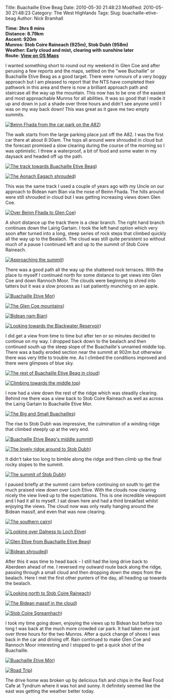 Title: Buachaille Etive Beag
Date: 2010-05-30 21:48:23
Modified: 2010-05-30 21:48:23
Category: The West Highlands
Tags: 
Slug: buachaille-etive-beag
Author: Nick Bramhall

**Time: 3hrs 8 mins  
Distance: 8.79km  
Ascent: 920m  
Munros: Stob Coire Raineach (925m), Stob Dubh (958m)  
Weather: Early cloud and mist, clearing with sunshine later  
Route: [View on OS Maps](https://www.invertedworld.co.uk/hillwalking/hillwalk/138)**

I wanted something short to round out my weekend in Glen Coe and after perusing a few reports and the maps, settled on the "wee Buchaille" or Buachaille Etive Beag as a good target. There were rumours of a very boggy approach but I am pleased to report that the NTS have completed their pathwork in this area and there is now a brilliant approach path and staircase all the way up the mountain. This now has to be one of the easiest and most approachable Munros for all abilities. It was so good that I made it up and down in just a shade over three hours and didn't see anyone until I was on my way back down! This was great as it gave me two empty summits.

[![Beinn Fhada from the car park on the A82](https://live.staticflickr.com/1296/4673667979_59b5eaf26b_b.jpg "Beinn Fhada from the car park on the A82")](https://www.flickr.com/photos/black_friction/4673667979/))

The walk starts from the large parking place just off the A82. I was the first car there at about 8:30am. The tops all around were shrouded in cloud but the forecast promised a slow clearing during the course of the morning so I was optimistic. I threw a waterproof, a bit of food and some water in my daysack and headed off up the path. 

[![The track towards Buachaille Etive Beag](https://live.staticflickr.com/4002/4673673157_911edfa89f_b.jpg "The track towards Buachaille Etive Beag")](https://www.flickr.com/photos/black_friction/4673673157/))

[![The Aonach Eagach shrouded](https://live.staticflickr.com/4028/4673678277_394ed22fa3_b.jpg "The Aonach Eagach shrouded")](https://www.flickr.com/photos/black_friction/4673678277/))

This was the same track I used a couple of years ago with my Uncle on our approach to Bidean nam Bian via the nose of Beinn Fhada. The hills around were still shrouded in cloud but I was getting increasing views down Glen Coe.

[![Over Beinn Fhada to Glen Coe](https://live.staticflickr.com/4048/4673698519_9a9ecb3a7d_b.jpg "Over Beinn Fhada to Glen Coe")](https://www.flickr.com/photos/black_friction/4673698519/))

A short distance up the track there is a clear branch. The right hand branch continues down the Lairig Gartain. I took the left hand option which very soon after turned into a long, steep series of rock steps that climbed quickly all the way up to the Bealach. The cloud was still quite persistent so without much of a pause I continued left and up to the summit of Stob Coire Raineach. 

[![Approaching the summit](https://live.staticflickr.com/4037/4673707281_154f6aa20b_b.jpg "Approaching the summit")](https://www.flickr.com/photos/black_friction/4673707281/))

There was a good path all the way up the shattered rock terraces. With the place to myself I continued north for some distance to get views into Glen Coe and down Rannoch Moor. The clouds were beginning to shred into tatters but it was a slow process as I sat patiently munching on an apple.

[![Buachaille Etive Mor](https://live.staticflickr.com/4067/4674334478_2db4fb7352_b.jpg "Buachaille Etive Mor")](https://www.flickr.com/photos/black_friction/4674334478/))

[![The Glen Coe mountains](https://live.staticflickr.com/1266/4673716467_0aefff8920_b.jpg "The Glen Coe mountains")](https://www.flickr.com/photos/black_friction/4673716467/))

[![Bidean nam Bian](https://live.staticflickr.com/4063/4673737997_701129f5bd_b.jpg "Bidean nam Bian")](https://www.flickr.com/photos/black_friction/4673737997/))

[![Looking towards the Blackwater Reservoir](https://live.staticflickr.com/1287/4673747727_7141e401a1_b.jpg "Looking towards the Blackwater Reservoir")](https://www.flickr.com/photos/black_friction/4673747727/))

I did get a view from time to time but after ten or so minutes decided to continue on my way. I dropped back down to the bealach and then continued south up the steep slope of the Buachaille's unnamed middle top. There was a badly eroded section near the summit at 902m but otherwise there was very little to trouble me. As I climbed the conditions improved and there were glimpses of blue sky.

[![The rest of Buachaille Etive Beag in cloud](https://live.staticflickr.com/1279/4674392190_c1fe551726_b.jpg "The rest of Buachaille Etive Beag in cloud")](https://www.flickr.com/photos/black_friction/4674392190/))

[![Climbing towards the middle top](https://live.staticflickr.com/4004/4673786083_0b5a97b3dc_b.jpg "Climbing towards the middle top")](https://www.flickr.com/photos/black_friction/4673786083/))

I now had a view down the rest of the ridge which was steadily clearing. Behind me there was a view back to Stob Coire Raineach as well as across the Lairig Gartain to Buachaille Etive Mor.

[![The Big and Small Buachailles](https://live.staticflickr.com/4056/4674412932_aa08af66a5_b.jpg "The Big and Small Buachailles")](https://www.flickr.com/photos/black_friction/4674412932/))

The rise to Stob Dubh was impressive, the culmination of a winding ridge that climbed steeply up at the very end.

[![Buachaille Etive Beag's middle summit](https://live.staticflickr.com/4017/4673795419_623c9df335_b.jpg "Buachaille Etive Beag's middle summit")](https://www.flickr.com/photos/black_friction/4673795419/))

[![The lovely ridge around to Stob Dubh](https://live.staticflickr.com/4036/4673804229_8aae82e587_b.jpg "The lovely ridge around to Stob Dubh")](https://www.flickr.com/photos/black_friction/4673804229/))

It didn't take too long to bimble along the ridge and then climb up the final rocky slopes to the summit.

[![The summit of Stob Dubh](https://live.staticflickr.com/4071/4674450832_2e4f945b80_b.jpg "The summit of Stob Dubh")](https://www.flickr.com/photos/black_friction/4674450832/))

I paused briefly at the summit cairn before continuing on south to get the much praised view down over Loch Etive. With the clouds now clearing nicely the view lived up to the expectations. This is one incredible viewpoint and I had it all to myself. I sat down here and had a third breakfast whilst enjoying the views. The cloud now was only really hanging around the Bidean massif, and even that was now clearing.

[![The southern cairn](https://live.staticflickr.com/4024/4674478682_fbb07bfea5_b.jpg "The southern cairn")](https://www.flickr.com/photos/black_friction/4674478682/))

[![Looking over Dalness to Loch Etive](https://live.staticflickr.com/4005/4673866049_283f5d9a48_b.jpg "Looking over Dalness to Loch Etive")](https://www.flickr.com/photos/black_friction/4673866049/))

[![Glen Etive from Buachaille Etive Beag](https://live.staticflickr.com/4058/4675873896_d35467028a_b.jpg "Glen Etive from Buachaille Etive Beag")](https://www.flickr.com/photos/black_friction/4675873896/))

[![Bidean shrouded](https://live.staticflickr.com/4024/4673849873_d277d407ff_b.jpg "Bidean shrouded")](https://www.flickr.com/photos/black_friction/4673849873/))

After this it was time to head back - I still had the long drive back to Aberdeen ahead of me. I reversed my outward route back along the ridge, passing through a small cloud and then dropping down the steps from the bealach. Here I met the first other punters of the day, all heading up towards the bealach.

[![Looking north to Stob Coire Raineach](https://live.staticflickr.com/4037/4673838167_1ae9a1769f_b.jpg "Looking north to Stob Coire Raineach")](https://www.flickr.com/photos/black_friction/4673838167/))

[![The Bidean massif in the cloud](https://live.staticflickr.com/1284/4674510052_6efedeb14d_b.jpg "The Bidean massif in the cloud")](https://www.flickr.com/photos/black_friction/4674510052/))

[![Stob Coire Sgreamhach](https://live.staticflickr.com/1291/4673902631_4fd9027099_b.jpg "Stob Coire Sgreamhach")](https://www.flickr.com/photos/black_friction/4673902631/))

I took my time going down, enjoying the views up to Bidean but before too long I was back at the much more crowded car park. It had taken me just over three hours for the two Munros. After a quick change of shoes I was back in the car and driving off. Rain continued to make Glen Coe and Rannoch Moor interesting and I stopped to get a quick shot of the Buachaille.

[![Buachaille Etive Mòr](https://live.staticflickr.com/4039/4675813436_e4fed7037d_b.jpg "Buachaille Etive Mòr")](https://www.flickr.com/photos/black_friction/4675813436/))

[![Road Trip](https://live.staticflickr.com/4027/4674451401_815645e705_b.jpg "Road Trip")](https://www.flickr.com/photos/black_friction/4674451401/))

The drive home was broken up by delicious fish and chips in the Real Food Cafe at Tyndrum where it was hot and sunny. It definitely seemed like the east was getting the weather better today.

